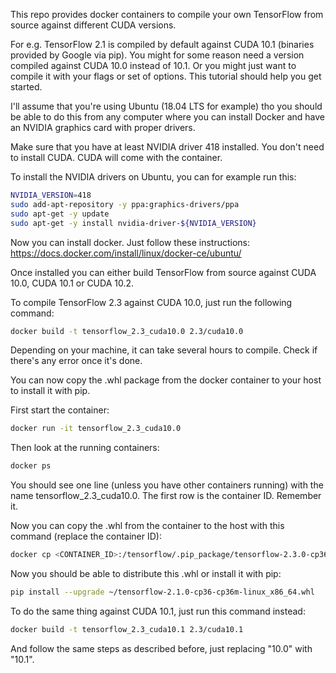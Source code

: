This repo provides docker containers to compile your own TensorFlow from source against different CUDA versions.

For e.g. TensorFlow 2.1 is compiled by default against CUDA 10.1 (binaries provided by Google via pip). You might for some reason need a version compiled against CUDA 10.0 instead of 10.1.
Or you might just want to compile it with your flags or set of options. This tutorial should help you get started.

I'll assume that you're using Ubuntu (18.04 LTS for example) tho you should be able to do this from any computer where you can install Docker and have an NVIDIA graphics card with proper drivers.

Make sure that you have at least NVIDIA driver 418 installed. You don't need to install CUDA. CUDA will come with the container.

To install the NVIDIA drivers on Ubuntu, you can for example run this:
```sh
NVIDIA_VERSION=418
sudo add-apt-repository -y ppa:graphics-drivers/ppa
sudo apt-get -y update
sudo apt-get -y install nvidia-driver-${NVIDIA_VERSION}
```

Now you can install docker. Just follow these instructions:
https://docs.docker.com/install/linux/docker-ce/ubuntu/

Once installed you can either build TensorFlow from source against CUDA 10.0, CUDA 10.1 or CUDA 10.2.

To compile TensorFlow 2.3 against CUDA 10.0, just run the following command:
```sh
docker build -t tensorflow_2.3_cuda10.0 2.3/cuda10.0
```

Depending on your machine, it can take several hours to compile. Check if there's any error once it's done.

You can now copy the .whl package from the docker container to your host to install it with pip.

First start the container:
```sh
docker run -it tensorflow_2.3_cuda10.0
```

Then look at the running containers:
```sh
docker ps
```

You should see one line (unless you have other containers running) with the name tensorflow_2.3_cuda10.0. The first row is the container ID. Remember it.

Now you can copy the .whl from the container to the host with this command (replace the container ID):
```sh
docker cp <CONTAINER_ID>:/tensorflow/.pip_package/tensorflow-2.3.0-cp36-cp36m-linux_x86_64.whl ~/tensorflow-2.3.0-cp36-cp36m-linux_x86_64.whl
```

Now you should be able to distribute this .whl or install it with pip:
```sh
pip install --upgrade ~/tensorflow-2.1.0-cp36-cp36m-linux_x86_64.whl
```

To do the same thing against CUDA 10.1, just run this command instead:
```sh
docker build -t tensorflow_2.3_cuda10.1 2.3/cuda10.1
```

And follow the same steps as described before, just replacing "10.0" with "10.1".
